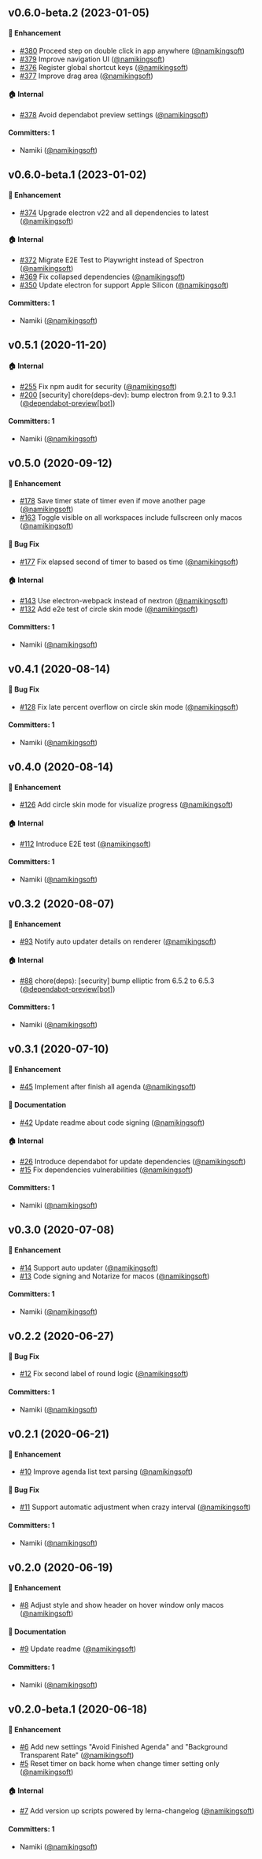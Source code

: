 
## v0.6.0-beta.2 (2023-01-05)

#### :rocket: Enhancement
* [#380](https://github.com/namikingsoft/interv-timer/pull/380) Proceed step on double click in app anywhere ([@namikingsoft](https://github.com/namikingsoft))
* [#379](https://github.com/namikingsoft/interv-timer/pull/379) Improve navigation UI ([@namikingsoft](https://github.com/namikingsoft))
* [#376](https://github.com/namikingsoft/interv-timer/pull/376) Register global shortcut keys ([@namikingsoft](https://github.com/namikingsoft))
* [#377](https://github.com/namikingsoft/interv-timer/pull/377) Improve drag area ([@namikingsoft](https://github.com/namikingsoft))

#### :house: Internal
* [#378](https://github.com/namikingsoft/interv-timer/pull/378) Avoid dependabot preview settings ([@namikingsoft](https://github.com/namikingsoft))

#### Committers: 1
- Namiki ([@namikingsoft](https://github.com/namikingsoft))


## v0.6.0-beta.1 (2023-01-02)

#### :rocket: Enhancement
* [#374](https://github.com/namikingsoft/interv-timer/pull/374) Upgrade electron v22 and all dependencies to latest ([@namikingsoft](https://github.com/namikingsoft))

#### :house: Internal
* [#372](https://github.com/namikingsoft/interv-timer/pull/372) Migrate E2E Test to Playwright instead of Spectron ([@namikingsoft](https://github.com/namikingsoft))
* [#369](https://github.com/namikingsoft/interv-timer/pull/369) Fix collapsed dependencies ([@namikingsoft](https://github.com/namikingsoft))
* [#350](https://github.com/namikingsoft/interv-timer/pull/350) Update electron for support Apple Silicon  ([@namikingsoft](https://github.com/namikingsoft))

#### Committers: 1
- Namiki ([@namikingsoft](https://github.com/namikingsoft))


## v0.5.1 (2020-11-20)

#### :house: Internal
* [#255](https://github.com/namikingsoft/interv-timer/pull/255) Fix npm audit for security ([@namikingsoft](https://github.com/namikingsoft))
* [#200](https://github.com/namikingsoft/interv-timer/pull/200) [security] chore(deps-dev): bump electron from 9.2.1 to 9.3.1 ([@dependabot-preview[bot]](https://github.com/apps/dependabot-preview))

#### Committers: 1
- Namiki ([@namikingsoft](https://github.com/namikingsoft))


## v0.5.0 (2020-09-12)

#### :rocket: Enhancement
* [#178](https://github.com/namikingsoft/interv-timer/pull/178) Save timer state of timer even if move another page ([@namikingsoft](https://github.com/namikingsoft))
* [#163](https://github.com/namikingsoft/interv-timer/pull/163) Toggle visible on all workspaces include fullscreen only macos ([@namikingsoft](https://github.com/namikingsoft))

#### :bug: Bug Fix
* [#177](https://github.com/namikingsoft/interv-timer/pull/177) Fix elapsed second of timer to based os time ([@namikingsoft](https://github.com/namikingsoft))

#### :house: Internal
* [#143](https://github.com/namikingsoft/interv-timer/pull/143) Use electron-webpack instead of nextron ([@namikingsoft](https://github.com/namikingsoft))
* [#132](https://github.com/namikingsoft/interv-timer/pull/132) Add e2e test of circle skin mode ([@namikingsoft](https://github.com/namikingsoft))

#### Committers: 1
- Namiki ([@namikingsoft](https://github.com/namikingsoft))


## v0.4.1 (2020-08-14)

#### :bug: Bug Fix
* [#128](https://github.com/namikingsoft/interv-timer/pull/128) Fix late percent overflow on circle skin mode ([@namikingsoft](https://github.com/namikingsoft))

#### Committers: 1
- Namiki ([@namikingsoft](https://github.com/namikingsoft))


## v0.4.0 (2020-08-14)

#### :rocket: Enhancement
* [#126](https://github.com/namikingsoft/interv-timer/pull/126) Add circle skin mode for visualize progress ([@namikingsoft](https://github.com/namikingsoft))

#### :house: Internal
* [#112](https://github.com/namikingsoft/interv-timer/pull/112) Introduce E2E test ([@namikingsoft](https://github.com/namikingsoft))

#### Committers: 1
- Namiki ([@namikingsoft](https://github.com/namikingsoft))


## v0.3.2 (2020-08-07)

#### :rocket: Enhancement
* [#93](https://github.com/namikingsoft/interv-timer/pull/93) Notify auto updater details on renderer ([@namikingsoft](https://github.com/namikingsoft))

#### :house: Internal
* [#88](https://github.com/namikingsoft/interv-timer/pull/88) chore(deps): [security] bump elliptic from 6.5.2 to 6.5.3 ([@dependabot-preview[bot]](https://github.com/apps/dependabot-preview))

#### Committers: 1
- Namiki ([@namikingsoft](https://github.com/namikingsoft))


## v0.3.1 (2020-07-10)

#### :rocket: Enhancement
* [#45](https://github.com/namikingsoft/interv-timer/pull/45) Implement after finish all agenda ([@namikingsoft](https://github.com/namikingsoft))

#### :memo: Documentation
* [#42](https://github.com/namikingsoft/interv-timer/pull/42) Update readme about code signing ([@namikingsoft](https://github.com/namikingsoft))

#### :house: Internal
* [#26](https://github.com/namikingsoft/interv-timer/pull/26) Introduce dependabot for update dependencies ([@namikingsoft](https://github.com/namikingsoft))
* [#15](https://github.com/namikingsoft/interv-timer/pull/15) Fix dependencies vulnerabilities ([@namikingsoft](https://github.com/namikingsoft))

#### Committers: 1
- Namiki ([@namikingsoft](https://github.com/namikingsoft))


## v0.3.0 (2020-07-08)

#### :rocket: Enhancement
* [#14](https://github.com/namikingsoft/interv-timer/pull/14) Support auto updater ([@namikingsoft](https://github.com/namikingsoft))
* [#13](https://github.com/namikingsoft/interv-timer/pull/13) Code signing and Notarize for macos ([@namikingsoft](https://github.com/namikingsoft))

#### Committers: 1
- Namiki ([@namikingsoft](https://github.com/namikingsoft))


## v0.2.2 (2020-06-27)

#### :bug: Bug Fix
* [#12](https://github.com/namikingsoft/interv-timer/pull/12) Fix second label of round logic ([@namikingsoft](https://github.com/namikingsoft))

#### Committers: 1
- Namiki ([@namikingsoft](https://github.com/namikingsoft))


## v0.2.1 (2020-06-21)

#### :rocket: Enhancement
* [#10](https://github.com/namikingsoft/interv-timer/pull/10) Improve agenda list text parsing ([@namikingsoft](https://github.com/namikingsoft))

#### :bug: Bug Fix
* [#11](https://github.com/namikingsoft/interv-timer/pull/11) Support automatic adjustment when crazy interval ([@namikingsoft](https://github.com/namikingsoft))

#### Committers: 1
- Namiki ([@namikingsoft](https://github.com/namikingsoft))


## v0.2.0 (2020-06-19)

#### :rocket: Enhancement
* [#8](https://github.com/namikingsoft/interv-timer/pull/8) Adjust style and show header on hover window only macos  ([@namikingsoft](https://github.com/namikingsoft))

#### :memo: Documentation
* [#9](https://github.com/namikingsoft/interv-timer/pull/9) Update readme ([@namikingsoft](https://github.com/namikingsoft))

#### Committers: 1
- Namiki ([@namikingsoft](https://github.com/namikingsoft))


## v0.2.0-beta.1 (2020-06-18)

#### :rocket: Enhancement
* [#6](https://github.com/namikingsoft/interv-timer/pull/6) Add new settings "Avoid Finished Agenda" and "Background Transparent Rate" ([@namikingsoft](https://github.com/namikingsoft))
* [#5](https://github.com/namikingsoft/interv-timer/pull/5) Reset timer on back home when change timer setting only ([@namikingsoft](https://github.com/namikingsoft))

#### :house: Internal
* [#7](https://github.com/namikingsoft/interv-timer/pull/7) Add version up scripts powered by lerna-changelog ([@namikingsoft](https://github.com/namikingsoft))

#### Committers: 1
- Namiki ([@namikingsoft](https://github.com/namikingsoft))
